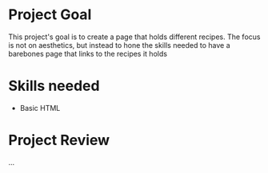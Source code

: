 # Project Goal

This project's goal is to create a page that holds different recipes. The focus is not on aesthetics, but instead to hone the skills needed to have a barebones page that links to the recipes it holds

# Skills needed

- Basic HTML

# Project Review

...
